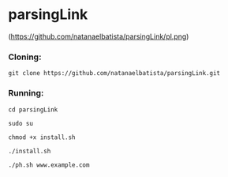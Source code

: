 # parsingLink

(https://github.com/natanaelbatista/parsingLink/pl.png)

### Cloning:
```
git clone https://github.com/natanaelbatista/parsingLink.git
```

### Running:
```
cd parsingLink
```

```
sudo su
```

```
chmod +x install.sh
```

```
./install.sh
```

```
./ph.sh www.example.com
```
